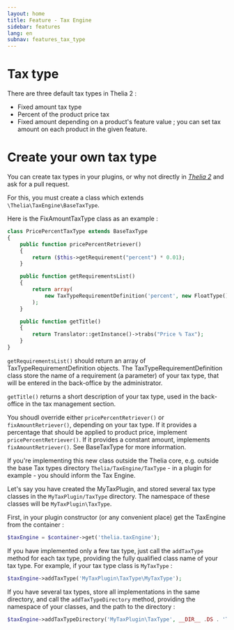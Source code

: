 ```yaml
---
layout: home
title: Feature - Tax Engine
sidebar: features
lang: en
subnav: features_tax_type
---
```


# Tax type

There are three default tax types in Thelia 2 :

* Fixed amount tax type
* Percent of the product price tax
* Fixed amount depending on a product's feature value ; you can set tax amount on each product in the given feature.

# Create your own tax type

You can create tax types in your plugins, or why not directly in [*Thelia 2*](https://github.com/thelia/thelia) and ask for a pull request.

For this, you must create a class which extends `\Thelia\TaxEngine\BaseTaxType`.

Here is the FixAmountTaxType class as an example :

```php
class PricePercentTaxType extends BaseTaxType
{
    public function pricePercentRetriever()
    {
        return ($this->getRequirement("percent") * 0.01);
    }

    public function getRequirementsList()
    {
        return array(
            new TaxTypeRequirementDefinition('percent', new FloatType())
        );
    }

    public function getTitle()
    {
        return Translator::getInstance()->trabs("Price % Tax");
    }
}
```

`getRequirementsList()` should return an array of TaxTypeRequirementDefinition objects. The TaxTypeRequirementDefinition class store the name of a requirement (a parameter) of your tax type, that will be entered in the back-office by the administrator.

`getTitle()` returns a short description of your tax type, used in the back-office in the tax management section.

You shoudl override either `pricePercentRetriever()` or `fixAmountRetriever()`, depending on your tax type. If it provides a percentage that should be applied to product price, implement `pricePercentRetriever()`.
If it provides a constant amount, implements `fixAmountRetriever()`. See BaseTaxType for more information.

If you're implementing this new class outside the Thelia core, e.g. outside the base Tax types directory `Thelia/TaxEngine/TaxType` - in a plugin for example - you should inform the Tax Engine.

Let's say you have created the MyTaxPlugin, and stored several tax type classes in the `MyTaxPlugin/TaxType` directory. The namespace of these classes will be `MyTaxPlugin\TaxType`.

First, in your plugin constructor (or any convenient place) get the TaxEngine from the container :

```php
$taxEngine = $container->get('thelia.taxEngine');
```

If you have implemented only a few tax type, just call the `addTaxType` method for each tax type, providing the fully qualified class name of your tax type. For example, if your tax type class is `MyTaxType` :

```php
$taxEngine->addTaxType('MyTaxPlugin\TaxType\MyTaxType');
```

If you have several tax types, store all implementations in the same directory, and call the `addTaxTypeDirectory` method, providing the namespace of your classes, and the path to the directory :

```php
$taxEngine->addTaxTypeDirectory('MyTaxPlugin\TaxType', __DIR__ .DS . 'TaxType');
```